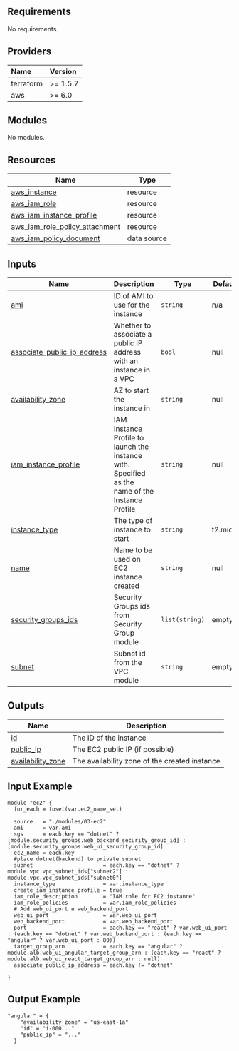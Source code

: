 ## Requirements

No requirements.

## Providers

| Name | Version |
| :-- | :-- |
| terraform | >= 1.5.7 |
| aws | >= 6.0 |

## Modules

No modules.

## Resources

| Name | Type |
|------|------|
| [aws_instance](https://registry.terraform.io/providers/hashicorp/aws/latest/docs/resources/instance) | resource |
| [aws_iam_role](https://registry.terraform.io/providers/hashicorp/aws/latest/docs/resources/iam_role) | resource |
| [aws_iam_instance_profile](https://registry.terraform.io/providers/hashicorp/aws/latest/docs/resources/iam_instance_profile) | resource |
| [aws_iam_role_policy_attachment](https://registry.terraform.io/providers/hashicorp/aws/latest/docs/resources/iam_role_policy_attachment) | resource |
| [aws_iam_policy_document](https://registry.terraform.io/providers/hashicorp/aws/latest/docs/data-sources/iam_policy_document) | data source |

## Inputs

| Name | Description | Type | Default | Required |
|------|-------------|------|---------|:--------:|
| <a name="input_ec2_ami"></a> [ami](#input\_ami) | ID of AMI to use for the instance | `string` | n/a | yes |
| <a name="input_ec2_associate_public_ip_address"></a> [associate\_public\_ip\_address](#input\_associate\_public\_ip\_address) | Whether to associate a public IP address with an instance in a VPC  | `bool` | null | no |
| <a name="input_ec2_availability_zone"></a> [availability\_zone](#input\_availability\_zone) | AZ to start the instance in | `string` | null | no |
| <a name="input_ec2_iam_instance_profile"></a> [iam\_instance\_profile](#input\_iam\_instance\_profile) | IAM Instance Profile to launch the instance with. Specified as the name of the Instance Profile | `string` | null | yes |
| <a name="input_ec2_instance_type"></a> [instance\_type](#input\_instance\_type) | The type of instance to start | `string` | t2.micro | yes |
| <a name="input_ec2_name"></a> [name](#input\_name) | Name to be used on EC2 instance created | `string` | null | no |
| <a name="input_ec2_sg_ids"></a> [security\_groups\_ids](#input\_security\_groups\_ids) | Security Groups ids from Security Group module | `list(string)` | empty | yes |
| <a name="input_ec2_subnet"></a> [subnet](#input\_subnet) | Subnet id from the VPC module | `string` | empty | yes |

## Outputs

| Name | Description |
|------|-------------|
| <a name="output_ec2_id"></a> [id](#output_id) | The ID of the instance |
| <a name="output_ec2_public_ip"></a> [public\_ip](#output\_public\_ip) | The EC2 public IP (if possible) |
| <a name="output_ec2_az"></a> [availability\_zone](#output\_availability\_zone) | The availability zone of the created instance |

## Input Example
```
module "ec2" {
  for_each = toset(var.ec2_name_set)

  source   = "./modules/03-ec2"
  ami      = var.ami
  sgs      = each.key == "dotnet" ? [module.security_groups.web_backend_security_group_id] : [module.security_groups.web_ui_security_group_id]
  ec2_name = each.key
  #place dotnet(backend) to private subnet
  subnet                      = each.key == "dotnet" ? module.vpc.vpc_subnet_ids["subnet2"] : module.vpc.vpc_subnet_ids["subnet0"]
  instance_type               = var.instance_type
  create_iam_instance_profile = true
  iam_role_description        = "IAM role for EC2 instance"
  iam_role_policies           = var.iam_role_policies
  # Add web_ui_port и web_backend_port
  web_ui_port                 = var.web_ui_port
  web_backend_port            = var.web_backend_port
  port                        = each.key == "react" ? var.web_ui_port : (each.key == "dotnet" ? var.web_backend_port : (each.key == "angular" ? var.web_ui_port : 80))
  target_group_arn            = each.key == "angular" ? module.alb.web_ui_angular_target_group_arn : (each.key == "react" ? module.alb.web_ui_react_target_group_arn : null)
  associate_public_ip_address = each.key != "dotnet"

}

```

## Output Example
```
"angular" = {
    "availability_zone" = "us-east-1a"
    "id" = "i-000..."
    "public_ip" = "..."
  }
```
